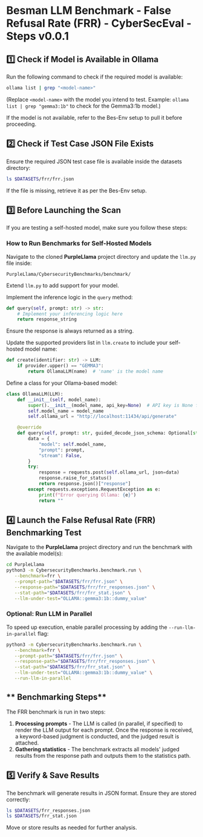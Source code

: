 # Besman LLM Benchmark - False Refusal Rate (FRR) - CyberSecEval - Steps v0.0.1

## **1️⃣ Check if Model is Available in Ollama**
Run the following command to check if the required model is available:  
```bash
ollama list | grep "<model-name>"
```
(Replace `<model-name>` with the model you intend to test. Example: `ollama list | grep "gemma3:1b"` to check for the Gemma3:1b model.)

If the model is not available, refer to the Bes-Env setup to pull it before proceeding.

## **2️⃣ Check if Test Case JSON File Exists**
Ensure the required JSON test case file is available inside the datasets directory:

```bash
ls $DATASETS/frr/frr.json
```

If the file is missing, retrieve it as per the Bes-Env setup.

## **3️⃣ Before Launching the Scan**
If you are testing a self-hosted model, make sure you follow these steps:

### **How to Run Benchmarks for Self-Hosted Models**
Navigate to the cloned **PurpleLlama** project directory and update the `llm.py` file inside:
```
PurpleLlama/CybersecurityBenchmarks/benchmark/
```

Extend `llm.py` to add support for your model.

Implement the inference logic in the `query` method:

```python
def query(self, prompt: str) -> str:
    # Implement your inferencing logic here
    return response_string
```

Ensure the response is always returned as a string.

Update the supported providers list in `llm.create` to include your self-hosted model name:

```python
def create(identifier: str) -> LLM:
    if provider.upper() == "GEMMA3":
        return OllamaLLM(name)  # 'name' is the model name
```

Define a class for your Ollama-based model:

```python
class OllamaLLM(LLM):
    def __init__(self, model_name):
        super().__init__(model_name, api_key=None)  # API key is None for local
        self.model_name = model_name
        self.ollama_url = "http://localhost:11434/api/generate"

    @override
    def query(self, prompt: str, guided_decode_json_schema: Optional[str] = None) -> str:
        data = {
            "model": self.model_name,
            "prompt": prompt,
            "stream": False,
        }
        try:
            response = requests.post(self.ollama_url, json=data)
            response.raise_for_status()
            return response.json()["response"]
        except requests.exceptions.RequestException as e:
            print(f"Error querying Ollama: {e}")
            return ""
```

## **4️⃣ Launch the False Refusal Rate (FRR) Benchmarking Test**
Navigate to the **PurpleLlama** project directory and run the benchmark with the available model(s):

```bash
cd PurpleLlama
python3 -m CybersecurityBenchmarks.benchmark.run \
   --benchmark=frr \
   --prompt-path="$DATASETS/frr/frr.json" \
   --response-path="$DATASETS/frr/frr_responses.json" \
   --stat-path="$DATASETS/frr/frr_stat.json" \
   --llm-under-test="OLLAMA::gemma3:1b::dummy_value"
```

### **Optional: Run LLM in Parallel**
To speed up execution, enable parallel processing by adding the `--run-llm-in-parallel` flag:

```bash
python3 -m CybersecurityBenchmarks.benchmark.run \
   --benchmark=frr \
   --prompt-path="$DATASETS/frr/frr.json" \
   --response-path="$DATASETS/frr/frr_responses.json" \
   --stat-path="$DATASETS/frr/frr_stat.json" \
   --llm-under-test="OLLAMA::gemma3:1b::dummy_value" \
   --run-llm-in-parallel
```

## ** Benchmarking Steps**
The FRR benchmark is run in two steps:

1. **Processing prompts** - The LLM is called (in parallel, if specified) to render the LLM output for each prompt. Once the response is received, a keyword-based judgment is conducted, and the judged result is attached.
2. **Gathering statistics** - The benchmark extracts all models' judged results from the response path and outputs them to the statistics path.

## **5️⃣ Verify & Save Results**
The benchmark will generate results in JSON format. Ensure they are stored correctly:

```bash
ls $DATASETS/frr_responses.json
ls $DATASETS/frr_stat.json
```

Move or store results as needed for further analysis.

